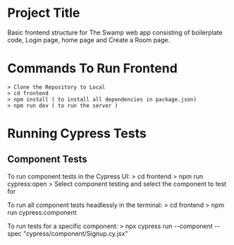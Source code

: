 # Project Title

Basic frontend structure for The Swamp web app consisting of boilerplate code, Login page, home page and Create a Room page. 


# Commands To Run Frontend 
    > Clone the Repository to Local 
    > cd frontend 
    > npm install ( to install all dependencies in package.json)
    > npm run dev ( to run the server )

# Running Cypress Tests

## Component Tests
To run component tests in the Cypress UI:
    > cd frontend
    > npm run cypress:open
    > Select component testing and select the component to test for

To run all component tests headlessly in the terminal:
    > cd frontend
    > npm run cypress:component

To run tests for a specific component:
    > npx cypress run --component --spec "cypress/component/Signup.cy.jsx"